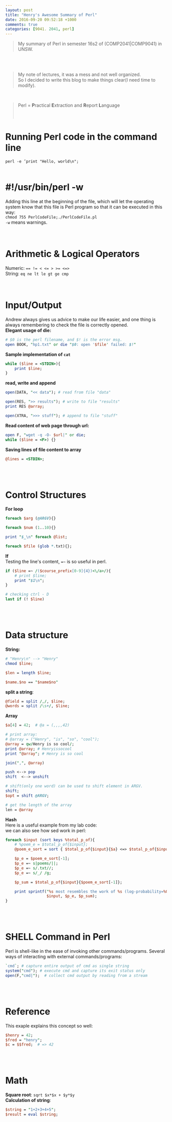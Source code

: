 ```yaml
---
layout: post
title: "Henry's Awesome Summary of Perl"
date: 2016-09-20 09:52:18 +1000
comments: true
categories: [9041. 2041, perl]
---
```


> My summary of Perl in semester 16s2 of (COMP2041|COMP9041) in UNSW.    

<!--more-->
<br><br>   

> My note of lectures, it was a mess and not well organized.    
So I decided to write this blog to make things clear(I need time to modify).       
<img style="max-height:350px" class="lazy" data-original="/images/blog/160920_perl/note.JPG"> 
<br><br>

>Perl = **P**ractical **E**xtraction and **R**eport **L**anguage    
<br><br>

# Running Perl code in the command line     
`perl -e ’print "Hello, world\n"; `
<br><br>


# #!/usr/bin/perl -w
Adding this line at the beginning of the file, which will let the operating system know that this file is Perl program so that it can be executed in this way:    
`chmod 755 PerlCodeFile;./PerlCodeFile.pl`   
`-w` means warnings.    
<br><br>


# Arithmetic & Logical Operators   
Numeric: `== != < <= > >= <=>`   
String: `eq ne lt le gt ge cmp`   
<br><br>


# Input/Output
Andrew always gives us advice to make our life easier, and one thing is always remembering to check the file is correctly opened.      
**Elegant usage of die:**       
```pl
# $0 is the perl filename, and $! is the error msg.     
open BOOK, "hp1.txt" or die "$0: open '$file' failed: $!" 
```
**Sample implementation of `cat`**     
```pl
while ($line = <STDIN>){
    print $line;
}
```
**read,  write and append**   
```pl
open(DATA, "<< data"); # read from file "data"

open(RES, ">> results"); # write to file "results"
print RES @array;

open(XTRA, ">>> stuff"); # append to file "stuff"
```
**Read content of web page through url:**   
```pl
open F, "wget -q -O- $url|" or die;
while ($line = <F>) {}
```
**Saving lines of file content to array**   
```pl
@lines = <STDIN>;
```
<br><br>


# Control Structures
**For loop**
```pl
foreach $arg (@ARGV){}

foreach $num (1..10){}

print "$_\n" foreach @list; 

foreach $file (glob *.txt){};
```
**If**     
Testing the line's content, `=~` is so useful in perl.     
```pl
if ($line =~ /($course_prefix[0-9]{4})<\/a>/){
    # print $line;
    print "$1\n";
}

# checking ctrl - D
last if (! $line)

```
<br><br>


# Data structure 
**String:**    
```pl
# "Henry\n" --> "Henry"
chmod $line;

$len = length $line;

$name.$no == "$name$no"
```
**split a string**:    
```pl
@field = split /,/, $line;
@words = split /\s+/, $line;
```
**Array**
```pl
$a[4] = 42;  # @a = (,,,,42)

# print array:
# @array = ("Henry", "is", "so", "cool");
@array = qw/Henry is so cool/;
print @array; # Henryissocool
print "@array"; # Henry is so cool

join(",", @array)

push <--> pop
shift  <--> unshift

# shift(only one word) can be used to shift element in ARGV.
shift;
$opt = shift @ARGV;

# get the length of the array 
len = @array
```
**Hash**    
Here is a useful example from my lab code:    
we can also see how sed work in perl:     
```pl
foreach $input (sort keys %total_p_of){
    # %poem_e = $total_p_of{$input};
    @poem_e_sort = sort { $total_p_of{$input}{$a} <=> $total_p_of{$input}{$b} } keys %{$total_p_of{$input}};

    $p_e = $poem_e_sort[-1];
    $p_e =~ s|poems/||;
    $p_e =~ s/.txt//;
    $p_e =~ s/_/ /g;

    $p_sum = $total_p_of{$input}{$poem_e_sort[-1]};

    print sprintf("%s most resembles the work of %s (log-probability=%0.1f)\n",
                  $input, $p_e, $p_sum);
}
```
<br><br>


# SHELL Command in Perl
Perl is shell-like in the ease of invoking other commands/programs.
Several ways of interacting with external commands/programs:    
```pl
`cmd`; # capture entire output of cmd as single string
system("cmd"); # execute cmd and capture its exit status only
open(F,"cmd|");  # collect cmd output by reading from a stream
```
<br><br>


# Reference
This exaple explains this concept so well:
```pl
$henry = 42;
$fred = "henry";
$c = $$fred;  # => 42
```
<br><br>


# Math
**Square root**: `sqrt $x*$x + $y*$y`   
**Calculation of string**:     
```pl
$string = "1+2+3+4+5";
$result = eval $string;
```
<br><br>

